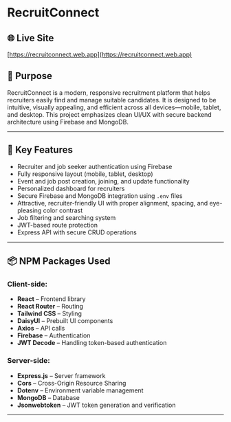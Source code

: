 # RecruitConnect

## 🌐 Live Site
[https://recruitconnect.web.app](https://recruitconnect.web.app)

## 🎯 Purpose
RecruitConnect is a modern, responsive recruitment platform that helps recruiters easily find and manage suitable candidates. It is designed to be intuitive, visually appealing, and efficient across all devices—mobile, tablet, and desktop. This project emphasizes clean UI/UX with secure backend architecture using Firebase and MongoDB.

---

## 🚀 Key Features

- Recruiter and job seeker authentication using Firebase
- Fully responsive layout (mobile, tablet, desktop)
- Event and job post creation, joining, and update functionality
- Personalized dashboard for recruiters
- Secure Firebase and MongoDB integration using `.env` files
- Attractive, recruiter-friendly UI with proper alignment, spacing, and eye-pleasing color contrast
- Job filtering and searching system
- JWT-based route protection
- Express API with secure CRUD operations

---

## 📦 NPM Packages Used

### Client-side:
- **React** – Frontend library
- **React Router** – Routing
- **Tailwind CSS** – Styling
- **DaisyUI** – Prebuilt UI components
- **Axios** – API calls
- **Firebase** – Authentication
- **JWT Decode** – Handling token-based authentication

### Server-side:
- **Express.js** – Server framework
- **Cors** – Cross-Origin Resource Sharing
- **Dotenv** – Environment variable management
- **MongoDB** – Database
- **Jsonwebtoken** – JWT token generation and verification


---




